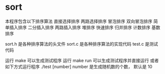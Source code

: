 # sort

本程序包含以下排序算法
直接选择排序
两路选择排序
冒泡排序
双向冒泡排序
简单插入排序
二分插入排序
两路插入排序
堆排序
快速排序
归并排序
计数排序
基数排序

sort.h 是各种排序算法的头文件
sort.c 是各种排序算法的实现代码
test.c 是测试代码

运行 make 可以生成测试程序
运行 make run 可以生成测试程序并直接运行
或者如下方式运行程序
./test [number]
number 是生成随机数的个数， 默认是 10
